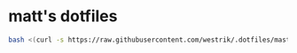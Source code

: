 # matt's dotfiles

```bash
bash <(curl -s https://raw.githubusercontent.com/westrik/.dotfiles/master/bootstrap.sh)
```
